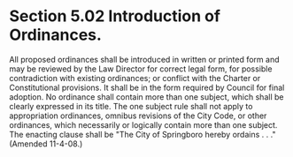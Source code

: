 Section 5.02 Introduction of Ordinances.
========================================

All proposed ordinances shall be introduced in written or printed form
and may be reviewed by the Law Director for correct legal form, for
possible contradiction with existing ordinances; or conflict with the
Charter or Constitutional provisions. It shall be in the form required
by Council for final adoption. No ordinance shall contain more than one
subject, which shall be clearly expressed in its title. The one subject
rule shall not apply to appropriation ordinances, omnibus revisions of
the City Code, or other ordinances, which necessarily or logically
contain more than one subject. The enacting clause shall be "The City of
Springboro hereby ordains . . ." (Amended 11-4-08.)
